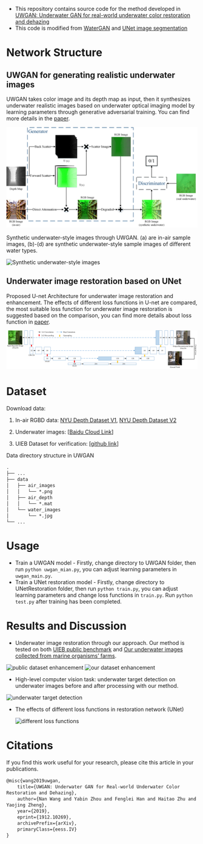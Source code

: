 - This repository contains source code for the method developed in [UWGAN: Underwater GAN for real-world underwater color restoration and dehazing](https://arxiv.org/abs/1912.10269)
- This code is modified from [WaterGAN](https://github.com/kskin/WaterGAN) and [UNet image segmentation](https://github.com/jakeret/tf_unet)



# Network Structure

## UWGAN for generating realistic underwater images

UWGAN takes color image and its depth map as input, then it synthesizes underwater realistic images based on underwater optical imaging model by learning parameters through generative adversarial training. You can find more details in the [paper](https://arxiv.org/abs/1912.10269).

![UWGAN structure](./Figures/UnderWaterGAN.bmp)



Synthetic underwater-style images through UWGAN. (a) are in-air sample images, (b)-(d) are synthetic
underwater-style sample images of different water types.

![Synthetic underwater-style images](./Figures/SyntheticUnderwater_styleImages.bmp)

## Underwater image restoration based on UNet

Proposed U-net Architecture for underwater image restoration and enhancement. The effects of different
loss functions in U-net are compared, the most suitable loss function for underwater image restoration is suggested based on the comparison, you can find more details about loss function in [paper](https://arxiv.org/abs/1912.10269).

![UNet structure](./Figures/Underwater_Unet.bmp)

# Dataset

Download data:

1. In-air RGBD data: [NYU Depth Dataset V1](https://cs.nyu.edu/~silberman/datasets/nyu_depth_v1.html), [NYU Depth Dataset V2](https://cs.nyu.edu/~silberman/datasets/nyu_depth_v2.html)

2. Underwater images: [[Baidu Cloud Link](https://pan.baidu.com/s/16NCfZoZUOFMbWLNYYr6xNw)]

3. UIEB Dataset for verification: [[github link](https://li-chongyi.github.io/proj_benchmark.html)]

Data directory structure in UWGAN

```
.
├── ...
├── data                    
│   ├── air_images
│   │   └── *.png
│   ├── air_depth  
│   │   └── *.mat
│   └── water_images 
│       └── *.jpg
└── ...
```

# Usage

* Train a UWGAN model - Firstly, change directory to UWGAN folder, then run `python uwgan_mian.py`, you can adjust learning parameters in `uwgan_main.py`.
* Train a UNet restoration model - Firstly, change directory to UNetRestoration folder, then run `python train.py`, you can adjust learning parameters and change loss functions in `train.py`. Run `python test.py` after training has been completed.

# Results and Discussion

* Underwater image restoration through our approach. Our method is tested on both [UIEB public benchmark](https://li-chongyi.github.io/proj_benchmark.html) and [Our underwater images collected from marine organisms’ farms](https://pan.baidu.com/s/16NCfZoZUOFMbWLNYYr6xNw).

![public dataset enhancement](./Figures/raw_uie.gif)
![our dataset enhancement](./Figures/water_uie.gif)
* High-level computer vision task: underwater target detection on underwater images before and after processing with our method.

![underwater target detection](./Figures/UnderwaterTargetDetection.bmp)

* The effects of different loss functions in restoration network (UNet)

  ![different loss functions](./Figures/Different_loss_functions.bmp)

# Citations

If you find this work useful for your research, please cite this article in your publications.

```
@misc{wang2019uwgan,
    title={UWGAN: Underwater GAN for Real-world Underwater Color Restoration and Dehazing},
    author={Nan Wang and Yabin Zhou and Fenglei Han and Haitao Zhu and Yaojing Zheng},
    year={2019},
    eprint={1912.10269},
    archivePrefix={arXiv},
    primaryClass={eess.IV}
}
```

